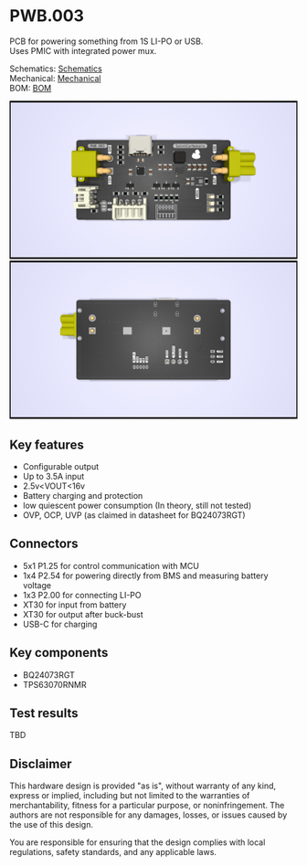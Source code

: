 # PWB.003

PCB for powering something from 1S LI-PO or USB.  
Uses PMIC with integrated power mux.

Schematics: [Schematics](plots/PWB.003.pdf)  
Mechanical: [Mechanical](plots/PWB.003__Assembly.pdf)  
BOM: [BOM](production/bom.csv)

![top view of pcb](PWB.003.png)
![bottom view of pcb](PWB.003_bot.png)

## Key features

- Configurable output
- Up to 3.5A input
- 2.5v\<VOUT\<16v
- Battery charging and protection
- low quiescent power consumption (In theory, still not tested)
- OVP, OCP, UVP (as claimed in datasheet for BQ24073RGT)

## Connectors

- 5x1 P1.25 for control communication with MCU
- 1x4 P2.54 for powering directly from BMS and measuring battery voltage
- 1x3 P2.00 for connecting LI-PO
- XT30 for input from battery
- XT30 for output after buck-bust
- USB-C for charging

## Key components

- BQ24073RGT
- TPS63070RNMR

## Test results

TBD

## Disclaimer

This hardware design is provided "as is", without warranty of any kind, express or implied, including but not limited to the warranties of merchantability, fitness for a particular purpose, or noninfringement. The authors are not responsible for any damages, losses, or issues caused by the use of this design.

You are responsible for ensuring that the design complies with local regulations, safety standards, and any applicable laws.
